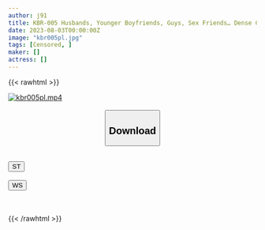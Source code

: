 ```yaml
---
author: j91
title: KBR-005 Husbands, Younger Boyfriends, Guys, Sex Friends… Dense Creampie Sex With A High-Career Cabin Attendant Who Rolls A Man. Tominaga Nonoka
date: 2023-08-03T00:00:00Z
image: "kbr005pl.jpg"
tags: [Censored, ]
maker: []
actress: []
---
```



{{< rawhtml >}}

<div class="video" data-videoid="qjQ9AyA39pSykz">
    <a href="javascript:;">
        <img src="https://my.j91.asia/posts/kbr005pl/kbr005pl.jpg" width="WIDTH" height="HEIGHT" alt="kbr005pl.mp4" loading="lazy">
    </a>
</div>

<script type="text/javascript" src="https://j91.asia/asset/on-demand-st.js"></script>

<br>
  <link rel="stylesheet" href="https://j91.asia/asset/bs5.css">
  
  <center>
  <button class="btn btn-primary" type="button" data-bs-toggle="collapse" data-bs-target=".multi-collapse" aria-expanded="false" aria-controls="multiCollapseExample1 multiCollapseExample2"><h2>Download</h2></button></center>
</p>
<div class="row">
  <div class="col">
    <div class="collapse multi-collapse" id="multiCollapseExample1">
      <div class="card card-body">
	      	      <br>
<div class="buttons">  
<a href="https://streamtape.to/v/qjQ9AyA39pSykz"><button class="btn-hover color-3"><i class="fa fa-download"></i> ST</button></a></div>
    </div>
  </div>
</div>
  <div class="col">
    <div class="collapse multi-collapse" id="multiCollapseExample2">
      <div class="card card-body">
	      <br>
<div class="buttons">
    <a href="https://wolfstream.tv/ljjuz60s9a6h"><button class="btn-hover color-9"><i class="fa fa-download"></i> WS</button></a></div>
<br><br>
      </div>
    </div>
  </div>
</div>

{{< /rawhtml >}}
